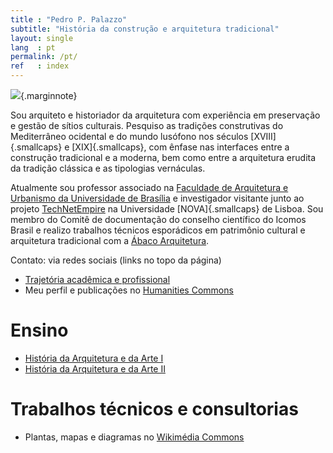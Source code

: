 ```yaml
---
title : "Pedro P. Palazzo"
subtitle: "História da construção e arquitetura tradicional"
layout: single
lang  : pt
permalink: /pt/
ref   : index
---
```


![](https://hcommons.org/app/uploads/sites/1001018/2021/05/pp-0535.jpg){.marginnote}

Sou arquiteto e historiador da arquitetura com experiência em
preservação e gestão de sítios culturais. Pesquiso as tradições
construtivas do Mediterrâneo ocidental e do mundo lusófono nos séculos
[XVIII]{.smallcaps} e [XIX]{.smallcaps}, com ênfase nas interfaces entre
a construção tradicional e a moderna, bem como entre a arquitetura
erudita da tradição clássica e as tipologias vernáculas.

Atualmente sou professor associado na [Faculdade de Arquitetura e
Urbanismo da Universidade de Brasília](http://www.fau.unb.br) e
investigador visitante junto ao projeto
[TechNetEmpire](http://technetempire.fcsh.unl.pt/) na Universidade
[NOVA]{.smallcaps} de Lisboa. Sou membro do Comitê de documentação do
conselho científico do Icomos Brasil e realizo trabalhos técnicos
esporádicos em patrimônio cultural e arquitetura tradicional com a
[Ábaco Arquitetura](https://www.abaco-arquitetura.com.br).

Contato: via redes sociais (links no topo da página)

- [Trajetória acadêmica e profissional](trajetoria.md)
- Meu perfil e publicações no [Humanities Commons](https://sah.hcommons.org/members/palazzo/)

# Ensino #

- [História da Arquitetura e da Arte I](/tau0005/)
- [História da Arquitetura e da Arte II](/tau0006/)

# Trabalhos técnicos e consultorias #

- Plantas, mapas e diagramas no [Wikimédia Commons](https://commons.wikimedia.org/wiki/User:Arqpalazzo?uselang=pt)

